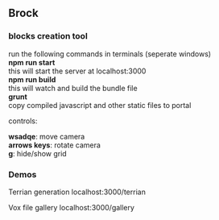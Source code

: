 ## Brock
### blocks creation tool

run the following commands in terminals (seperate windows)  
**npm run start**  
this will start the server at localhost:3000  
**npm run build**  
this will watch and build the bundle file  
**grunt**  
copy compiled javascript and other static files to portal  

controls:

**wsadqe**: move camera  
**arrows keys**: rotate camera  
**g**: hide/show grid

### Demos
Terrian generation
localhost:3000/terrian

Vox file gallery
localhost:3000/gallery